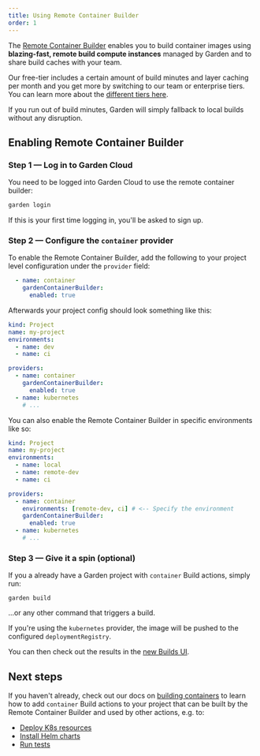 ```yaml
---
title: Using Remote Container Builder
order: 1
---
```


The [Remote Container Builder](../../features/remote-container-builder.md) enables you to build container images using **blazing-fast, remote build compute instances** managed by Garden and to share build caches with your team.

Our free-tier includes a certain amount of build minutes and layer caching per month and you get more by switching to our team or enterprise tiers. You can learn more about the [different tiers here](https://garden.io/plans).

If you run out of build minutes, Garden will simply fallback to local builds without any disruption.

## Enabling Remote Container Builder

### Step 1 — Log in to Garden Cloud

You need to be logged into Garden Cloud to use the remote container builder:

```sh
garden login
```

If this is your first time logging in, you'll be asked to sign up.

### Step 2 — Configure the `container` provider

To enable the Remote Container Builder, add the following to your project level configuration under the `provider` field:

```yaml
  - name: container
    gardenContainerBuilder:
      enabled: true
```

Afterwards your project config should look something like this:

```yaml
kind: Project
name: my-project
environments:
  - name: dev
  - name: ci

providers:
  - name: container
    gardenContainerBuilder:
      enabled: true
  - name: kubernetes
    # ...
```

You can also enable the Remote Container Builder in specific environments like so:

```yaml
kind: Project
name: my-project
environments:
  - name: local
  - name: remote-dev
  - name: ci

providers:
  - name: container
    environments: [remote-dev, ci] # <-- Specify the environment
    gardenContainerBuilder:
      enabled: true
  - name: kubernetes
    # ...
```

### Step 3 — Give it a spin (optional)

If you a already have a Garden project with `container` Build actions, simply run:

```
garden build
```

...or any other command that triggers a build.

If you're using the `kubernetes` provider, the image will be pushed to the configured `deploymentRegistry`.

You can then check out the results in the [new Builds UI](https://app.garden.io).

## Next steps

If you haven't already, check out our docs on [building containers](./building-containers.md) to learn how to add `container` Build actions to your project that can be built by the Remote Container Builder and used by other actions, e.g. to:

- [Deploy K8s resources](../kubernetes/deploy-k8s-resource.md)
- [Install Helm charts](../kubernetes/install-helm-chart.md)
- [Run tests](../kubernetes/run-tests-and-tasks.md)

